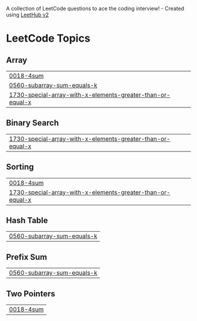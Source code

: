 A collection of LeetCode questions to ace the coding interview! - Created using [LeetHub v2](https://github.com/arunbhardwaj/LeetHub-2.0)
<!---LeetCode Topics Start-->
# LeetCode Topics
## Array
|  |
| ------- |
| [0018-4sum](https://github.com/tanishkkkaa/leetcode/tree/master/0018-4sum) |
| [0560-subarray-sum-equals-k](https://github.com/tanishkkkaa/leetcode/tree/master/0560-subarray-sum-equals-k) |
| [1730-special-array-with-x-elements-greater-than-or-equal-x](https://github.com/tanishkkkaa/leetcode/tree/master/1730-special-array-with-x-elements-greater-than-or-equal-x) |
## Binary Search
|  |
| ------- |
| [1730-special-array-with-x-elements-greater-than-or-equal-x](https://github.com/tanishkkkaa/leetcode/tree/master/1730-special-array-with-x-elements-greater-than-or-equal-x) |
## Sorting
|  |
| ------- |
| [0018-4sum](https://github.com/tanishkkkaa/leetcode/tree/master/0018-4sum) |
| [1730-special-array-with-x-elements-greater-than-or-equal-x](https://github.com/tanishkkkaa/leetcode/tree/master/1730-special-array-with-x-elements-greater-than-or-equal-x) |
## Hash Table
|  |
| ------- |
| [0560-subarray-sum-equals-k](https://github.com/tanishkkkaa/leetcode/tree/master/0560-subarray-sum-equals-k) |
## Prefix Sum
|  |
| ------- |
| [0560-subarray-sum-equals-k](https://github.com/tanishkkkaa/leetcode/tree/master/0560-subarray-sum-equals-k) |
## Two Pointers
|  |
| ------- |
| [0018-4sum](https://github.com/tanishkkkaa/leetcode/tree/master/0018-4sum) |
<!---LeetCode Topics End-->